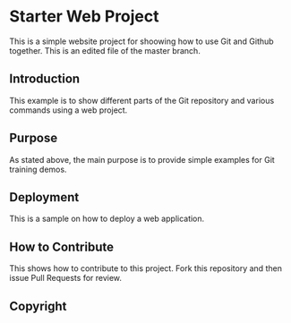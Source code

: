 # Starter Web Project

This is a simple website project for shoowing how to use Git and Github together. This is an edited file of the master branch.

## Introduction

This example is to show different parts of the Git repository and various commands using a web project.

## Purpose 

As stated above, the main purpose is to provide simple examples for Git training demos.

## Deployment

This is a sample on how to deploy a web application.

## How to Contribute
This shows how to contribute to this project. Fork this repository and then issue Pull Requests for review.

## Copyright